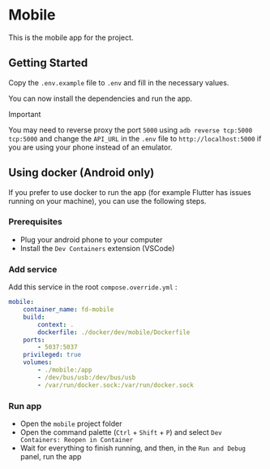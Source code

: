 # Mobile

This is the mobile app for the project.

## Getting Started

Copy the `.env.example` file to `.env` and fill in the necessary values.

You can now install the dependencies and run the app.

> [!IMPORTANT]  
> You may need to reverse proxy the port `5000` using `adb reverse tcp:5000 tcp:5000` and change the `API_URL` in the `.env` file to `http://localhost:5000` if you are using your phone instead of an emulator.

## Using docker (Android only)

If you prefer to use docker to run the app (for example Flutter has issues running on your machine), you can use the following steps.

### Prerequisites

- Plug your android phone to your computer
- Install the `Dev Containers` extension (VSCode)

### Add service

Add this service in the root `compose.override.yml` :

```yml
mobile:
    container_name: fd-mobile
    build:
        context: .
        dockerfile: ./docker/dev/mobile/Dockerfile
    ports:
        - 5037:5037
    privileged: true
    volumes:
        - ./mobile:/app
        - /dev/bus/usb:/dev/bus/usb
        - /var/run/docker.sock:/var/run/docker.sock
```

### Run app

- Open the `mobile` project folder
- Open the command palette (`Ctrl` + `Shift` + `P`) and select `Dev Containers: Reopen in Container`
- Wait for everything to finish running, and then, in the `Run and Debug` panel, run the app
